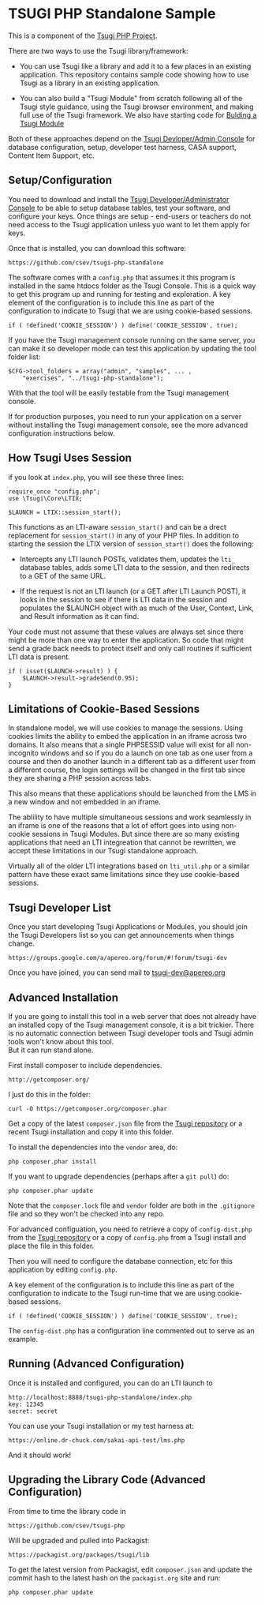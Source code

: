 
TSUGI PHP Standalone Sample
===========================

This is a component of the [Tsugi PHP Project](https://github.com/csev/tsugi).

There are two ways to use the Tsugi library/framework:

* You can use Tsugi like a library and add it to a few places in 
an existing application.  This repository contains 
sample code showing how to use Tsugi as a library in an 
existing application.

* You can also build a "Tsugi Module" from scratch following all of the
Tsugi style guidance, using the Tsugi browser environment, and
making full use of the Tsugi framework.
We also have starting code for
[Bulding a Tsugi Module](https://github.com/csev/tsugi-php-module)

Both of these approaches depend on the
[Tsugi Devloper/Admin Console](https://github.com/csev/tsugi)
for database configuration, setup, developer test harness,
CASA support, Content Item Support, etc.

Setup/Configuration
-------------------

You need to download and install the 
[Tsugi Developer/Administrator Console](https://github.com/csev/tsugi)
to be able to setup database tables, test your software, and configure 
your keys.   Once things are setup - end-users or teachers do not need 
access to the Tsugi application unless yuo want to let them apply for 
keys.

Once that is installed, you can download this software:

    https://github.com/csev/tsugi-php-standalone

The software comes with a `config.php` that assumes it this program is
installed in the same htdocs folder as the Tsugi Console.  This is a 
quick way to get this program up and running for testing and exploration.
A key element of the configuration is to include this line as part
of the configuration to indicate to Tsugi that we are using
cookie-based sessions.

    if ( !defined('COOKIE_SESSION') ) define('COOKIE_SESSION', true);

If you have the Tsugi management console running on the same server,
you can make it so developer mode can test this application by updating
the tool folder list:

    $CFG->tool_folders = array("admin", "samples", ... ,
        "exercises", "../tsugi-php-standalone");

With that the tool will be easily testable from the Tsugi management
console.

If for production purposes, you need to run your application on a server
without installing the Tsugi management console, see the more advanced
configuration instructions below.

How Tsugi Uses Session
----------------------

if you look at `index.php`, you will see these three lines:

    require_once "config.php";
    use \Tsugi\Core\LTIX;

    $LAUNCH = LTIX::session_start();

This functions as an LTI-aware `session_start()` and can be a drect replacement
for `session_start()` in any of your PHP files.  In addition to starting the 
session the LTIX version of `session_start()` does the following:

* Intercepts any LTI launch POSTs, validates them, updates the `lti_` database tables,
adds some LTI data to the session, and then redirects to a GET of the same URL.

* If the request is not an LTI launch (or a GET after LTI Launch POST), it looks in 
the session to see if there is LTI data in the session and populates the $LAUNCH object 
with as much of the User, Context, Link, and Result information as it can find.

Your code must not assume that these values are always set since there might be
more than one way to enter the application.  So code that might send a grade back 
needs to protect itself and only call routines if sufficient LTI data is present.

    if ( isset($LAUNCH->result) ) {
        $LAUNCH->result->gradeSend(0.95);
    }

Limitations of Cookie-Based Sessions
------------------------------------

In standalone model, we will use cookies to manage the sessions.   Using cookies
limits the ability to embed the application in an iframe across two domains.
It also means that a single PHPSESSID value will exist for all non-incognito
windows and so if you do a launch on one tab as one user from a course
and then do another launch in a different tab as a different user from a different
course, the login settings will be changed in the first tab since they are 
sharing a PHP session across tabs.

This also means that these applications should be launched from the LMS in 
a new window and not embedded in an iframe.

The ablility to have multiple simultaneous sessions and work seamlessly in an 
iframe is one of the reasons that a lot of effort goes into using non-cookie
sessions in Tsugi Modules.  But since there are so many
existing applications that need an LTI integreation that cannot be rewritten,
we accept these limitations in our Tsugi standalone approach.

Virtually all of the older LTI integrations based on `lti_util.php` or a similar
pattern have these exact same limitations since they use cookie-based sessions.

Tsugi Developer List
--------------------

Once you start developing Tsugi Applications or Modules, you should join the Tsugi
Developers list so you can get announcements when things change.

    https://groups.google.com/a/apereo.org/forum/#!forum/tsugi-dev

Once you have joined, you can send mail to tsugi-dev@apereo.org

Advanced Installation
---------------------

If you are going to install this tool in a web server that does not
already have an installed copy of the Tsugi management console,
it is a bit trickier.  There is no automatic connection between Tsugi developer 
tools and Tsugi admin tools won't know about this tool.   
But it can run stand alone.

First install composer to include dependencies.

    http://getcomposer.org/

I just do this in the folder:

    curl -O https://getcomposer.org/composer.phar

Get a copy of the latest `composer.json` file from the 
[Tsugi repository](https://github.com/csev/tsugi)
or a recent Tsugi installation and copy it into this folder.

To install the dependencies into the `vendor` area, do:

    php composer.phar install

If you want to upgrade dependencies (perhaps after a `git pull`) do:

    php composer.phar update

Note that the `composer.lock` file and `vendor` folder are 
both in the `.gitignore` file and so they won't be checked into
any repo.

For advanced configuation, you need to retrieve a copy of 
`config-dist.php` from the 
[Tsugi repository](https://github.com/csev/tsugi)
or a copy of `config.php`
from a Tsugi install and place the file in this folder.

Then you will need to configure the database connection, etc for this
application by editing `config.php`.  

A key element of the configuration is to include this line as part
of the configuration to indicate to the Tsugi run-time that we 
are using cookie-based sessions.

    if ( !defined('COOKIE_SESSION') ) define('COOKIE_SESSION', true);

The `config-dist.php` has a configuration line commented out to 
serve as an example.

Running (Advanced Configuration)
--------------------------------

Once it is installed and configured, you can do an LTI launch to

    http://localhost:8888/tsugi-php-standalone/index.php
    key: 12345
    secret: secret

You can use your Tsugi installation or my test harness at:

    https://online.dr-chuck.com/sakai-api-test/lms.php

And it should work!

Upgrading the Library Code (Advanced Configuration)
---------------------------------------------------

From time to time the library code in

    https://github.com/csev/tsugi-php

Will be upgraded and pulled into Packagist:

    https://packagist.org/packages/tsugi/lib

To get the latest version from Packagist, edit `composer.json` and
update the commit hash to the latest hash on the `packagist.org` site
and run:

    php composer.phar update


